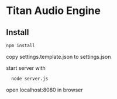 Titan Audio Engine
======

Install
------
```bash
npm install
```

copy settings.template.json to settings.json

start server with
```bash
  node server.js
```

open localhost:8080 in browser
